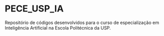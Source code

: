 # PECE_USP_IA
Repositório de códigos desenvolvidos para o curso de especialização em Inteligência Artificial na Escola Politécnica da USP.
